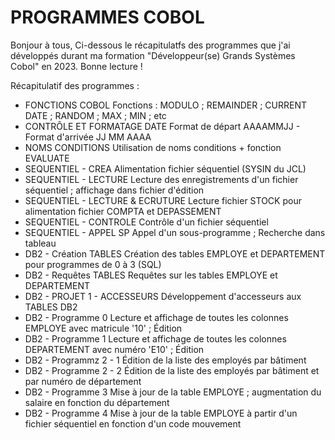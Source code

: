 # PROGRAMMES COBOL

Bonjour à tous,
Ci-dessous le récapitulatfs des programmes que j'ai développés durant ma formation "Développeur(se) Grands Systèmes Cobol" en 2023.
Bonne lecture !

Récapitulatif des programmes :
- FONCTIONS COBOL                  Fonctions : MODULO ; REMAINDER ; CURRENT DATE ; RANDOM ; MAX ; MIN ; etc
- CONTRÔLE ET FORMATAGE DATE       Format de départ AAAAMMJJ - Format d'arrivée JJ MM AAAA
- NOMS CONDITIONS                  Utilisation de noms conditions + fonction EVALUATE
- SEQUENTIEL - CREA                Alimentation fichier séquentiel (SYSIN du JCL)
- SEQUENTIEL - LECTURE             Lecture des enregistrements d'un fichier séquentiel ; affichage dans fichier d'édition
- SEQUENTIEL - LECTURE & ECRUTURE  Lecture fichier STOCK pour alimentation fichier COMPTA et DEPASSEMENT
- SEQUENTIEL - CONTROLE            Contrôle d'un fichier séquentiel
- SEQUENTIEL - APPEL SP            Appel d'un sous-programme ; Recherche dans tableau
- DB2 - Création TABLES            Création des tables EMPLOYE et DEPARTEMENT pour programmes de 0 à 3 (SQL)
- DB2 - Requêtes TABLES            Requêtes sur les tables EMPLOYE et DEPARTEMENT
- DB2 - PROJET 1 - ACCESSEURS      Développement d'accesseurs aux TABLES DB2
- DB2 - Programme 0                Lecture et affichage de toutes les colonnes EMPLOYE avec matricule '10' ; Édition
- DB2 - Programme 1                Lecture et affichage de toutes les colonnes DEPARTEMENT avec numéro 'E10' ; Édition
- DB2 - Programmz 2 - 1            Édition de la liste des employés par bâtiment
- DB2 - Programme 2 - 2            Édition de la liste des employés par bâtiment et par numéro de département
- DB2 - Programme 3                Mise à jour de la table EMPLOYE ; augmentation du salaire en fonction du département
- DB2 - Programme 4                Mise à jour de la table EMPLOYE à partir d'un fichier séquentiel en fonction d'un code mouvement
